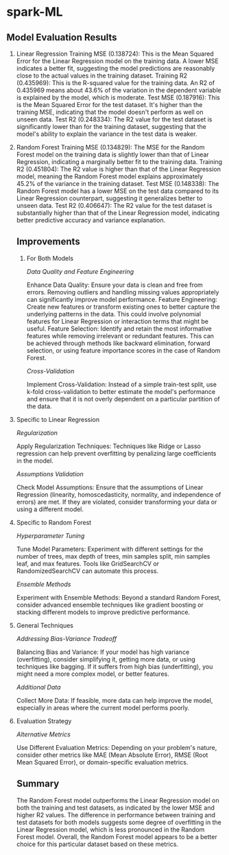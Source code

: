 # spark-ML

## Model Evaluation Results

1. Linear Regression
   Training MSE (0.138724): This is the Mean Squared Error for the Linear Regression model on the training data. A lower MSE indicates a better fit, suggesting the model predictions are reasonably close to the actual values in the training dataset.
   Training R2 (0.435969): This is the R-squared value for the training data. An R2 of 0.435969 means about 43.6% of the variation in the dependent variable is explained by the model, which is moderate.
   Test MSE (0.187916): This is the Mean Squared Error for the test dataset. It's higher than the training MSE, indicating that the model doesn't perform as well on unseen data.
   Test R2 (0.248334): The R2 value for the test dataset is significantly lower than for the training dataset, suggesting that the model's ability to explain the variance in the test data is weaker.

2. Random Forest
   Training MSE (0.134829): The MSE for the Random Forest model on the training data is slightly lower than that of Linear Regression, indicating a marginally better fit to the training data.
   Training R2 (0.451804): The R2 value is higher than that of the Linear Regression model, meaning the Random Forest model explains approximately 45.2% of the variance in the training dataset.
   Test MSE (0.148338): The Random Forest model has a lower MSE on the test data compared to its Linear Regression counterpart, suggesting it generalizes better to unseen data.
   Test R2 (0.406647): The R2 value for the test dataset is substantially higher than that of the Linear Regression model, indicating better predictive accuracy and variance explanation.

   ## Improvements

   1. For Both Models

      _Data Quality and Feature Engineering_

      Enhance Data Quality: Ensure your data is clean and free from errors. Removing outliers and handling missing values appropriately can significantly improve model performance.
      Feature Engineering: Create new features or transform existing ones to better capture the underlying patterns in the data. This could involve polynomial features for Linear Regression or interaction terms that might be useful.
      Feature Selection: Identify and retain the most informative features while removing irrelevant or redundant features. This can be achieved through methods like backward elimination, forward selection, or using feature importance scores in the case of Random Forest.

      _Cross-Validation_

      Implement Cross-Validation: Instead of a simple train-test split, use k-fold cross-validation to better estimate the model's performance and ensure that it is not overly dependent on a particular partition of the data.

3. Specific to Linear Regression

   _Regularization_

   Apply Regularization Techniques: Techniques like Ridge or Lasso regression can help prevent overfitting by penalizing large coefficients in the model.

   _Assumptions Validation_

   Check Model Assumptions: Ensure that the assumptions of Linear Regression (linearity, homoscedasticity, normality, and independence of errors) are met. If they are violated, consider transforming your data or using a different model.

4. Specific to Random Forest

   _Hyperparameter Tuning_

   Tune Model Parameters: Experiment with different settings for the number of trees, max depth of trees, min samples split, min samples leaf, and max features. Tools like GridSearchCV or RandomizedSearchCV can automate this process.

   _Ensemble Methods_

   Experiment with Ensemble Methods: Beyond a standard Random Forest, consider advanced ensemble techniques like gradient boosting or stacking different models to improve predictive performance.

5. General Techniques

   _Addressing Bias-Variance Tradeoff_

   Balancing Bias and Variance: If your model has high variance (overfitting), consider simplifying it, getting more data, or using techniques like bagging. If it suffers from high bias (underfitting), you might need a more complex model, or better features.

   _Additional Data_

   Collect More Data: If feasible, more data can help improve the model, especially in areas where the current model performs poorly.

6. Evaluation Strategy

   _Alternative Metrics_

   Use Different Evaluation Metrics: Depending on your problem's nature, consider other metrics like MAE (Mean Absolute Error), RMSE (Root Mean Squared Error), or domain-specific evaluation metrics.

   ## Summary

   The Random Forest model outperforms the Linear Regression model on both the training and test datasets, as indicated by the lower MSE and higher R2 values.
   The difference in performance between training and test datasets for both models suggests some degree of overfitting in the Linear Regression model, which is less pronounced in the Random Forest model.
   Overall, the Random Forest model appears to be a better choice for this particular dataset based on these metrics.
